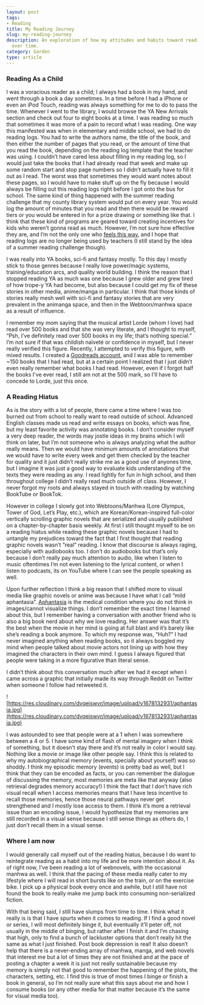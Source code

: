 ```yaml
---
layout: post
tags:
- Reading
title: My Reading Journey
slug: my-reading-journey
description: An exploration of how my attitudes and habits toward reading have changed
  over time.
category: Garden
type: article
---
```


### Reading As a Child
I was a voracious reader as a child; I always had a book in my hand, and went through a book a day sometimes. In a time before I had a iPhone or even an iPod Touch, reading was always something for me to do to pass the time. Whenever I went to the library, I would browse the YA New Arrivals section and check out four to eight books at a time. I was reading so much that sometimes it was more of a pain to record what I was reading. One way this manifested was when in elementary and middle school, we had to do reading logs. You had to write the authors name, the title of the book, and then either the number of pages that you read, or the amount of time that you read the book, depending on the reading log template that the teacher was using. I couldn’t have cared less about filling in my reading log, so I would just take the books that I had already read that week and make up some random start and stop page numbers so I didn’t actually have to fill it out as I read. The worst was that sometimes they would want notes about these pages, so I would have to make stuff up on the fly because I would always be filling out this reading logs right before I got onto the bus for school. The same kind of thing happened with the summer reading challenge that my county library system would put on every year. You would log the amount of minutes that you read and then there would be reward tiers or you would be entered in for a prize drawing or something like that. I think that these kind of programs are geared toward creating incentives for kids who weren’t gonna read as much. However, I’m not sure how effective they are, and I’m not the only one who [feels this way](https://www.readingandwritinghaven.com/why-we-need-to-say-good-riddance-to-the-reading-log-forever), and I hope that reading logs are no longer being used by teachers (I still stand by the idea of a summer reading challenge though).

I was really into YA books, sci-fi and fantasy mostly. To this day I mostly stick to those genres because I really love power/magic systems, training/education arcs, and quality world building. I think the reason that I stopped reading YA as much was one because I grew older and grew tired of how trope-y YA had become, but also because I could get my fix of these stories in other media, anime/manga in particular. I think that those kinds of stories really mesh well with sci-fi and fantasy stories that are very prevalent in the animanga space, and then in the Webtoon/manhwa space as a result of influence.

I remember my mom saying that the musical artist Lorde (whom I love) had read over 500 books and that she was very literate, and I thought to myself, “Psh, I’ve definitely read over 500 books in my life; that’s nothing special.” I’m not sure if that was childish naïveté or confidence in myself, but I never really verified this figure. Recently, I attempted to verify this figure, with mixed results. I created a [Goodreads account](https://www.goodreads.com/user/show/80478222-rees-draminski), and I was able to remember ~150 books that I had read, but at a certain point I realized that I just didn’t even really remember what books I had read. However, even if I forgot half the books I've ever read, I still am not at the 500 mark, so I'll have to concede to Lorde, just this once.

### A Reading Hiatus
As is the story with a lot of people, there came a time where I was too burned out from school to really want to read outside of school. Advanced English classes made us read and write essays on books, which was fine, but my least favorite activity was annotating books. I don’t consider myself a very deep reader, the words may jostle ideas in my brains which I will think on later, but I’m not someone who is always analyzing what the author really means. Then we would have minimum amounts of annotations that we would have to write every week and get them checked by the teacher for quality and it just didn’t really strike me as a good use of anyones time, but I imagine it was just a good way to evaluate kids understanding of the texts they were reading as any. I read lightly for fun in high school, and then throughout college I didn’t really read much outside of class. However, I never forgot my roots and always stayed in touch with reading by watching BookTube or BookTok.

However in college I slowly got into Webtoons/Manhwa (Lore Olympus, Tower of God, Let’s Play, etc.), which are Korean/Korean-inspired full-color vertically scrolling graphic novels that are serialized and usually published on a chapter-by-chapter basis weekly. At first I still thought myself to be on a reading hiatus while reading these graphic novels because I had to untangle my prejudices toward the fact that I first thought that reading graphic novels wasn’t “real” reading. I know that discourse is always raging, especially with audiobooks too. I don’t do audiobooks but that’s only because I don’t really pay much attention to audio, like when I listen to music oftentimes I’m not even listening to the lyrical content, or when I listen to podcasts, its on YouTube where I can see the people speaking as well.

Upon further reflection I think a big reason that I shifted more to visual media like graphic novels or anime was because I have what I call “mild aphantasia”. [Aphantasia](https://aphantasia.com/what-is-aphantasia) is the medical condition where you do not think in images/cannot visualize things. I don’t remember the exact time I learned about this, but I remember having a conversation with another friend who is also a big book nerd about why we love reading. Her answer was that it’s the best when the movie in her mind is going at full blast and it’s barely like she’s reading a book anymore. To which my response was, “Huh?” I had never imagined anything when reading books, so it always boggled my mind when people talked about movie actors not lining up with how they imagined the characters in their own mind. I guess I always figured that people were taking in a more figurative than literal sense.

I didn’t think about this conversation much after we had it except when I came across a graphic that initially made its way through Reddit on Twitter when someone I follow had retweeted it. 

![https://res.cloudinary.com/dvqeiswvr/image/upload/v1678132931/aphantasia.jpg](https://res.cloudinary.com/dvqeiswvr/image/upload/v1678132931/aphantasia.jpg)

I was astounded to see that people were at a 1 when I was somewhere between a 4 or 5. I have some kind of flash of mental imagery when I think of something, but it doesn’t stay there and it’s not really in color I would say. Nothing like a movie or image like other people say. I think this is related to why my autobiographical memory (events, specially about yourself) was so shoddy. I think my episodic memory (events) is pretty bad as well, but I think that they can be encoded as facts, or you can remember the dialogue of discussing the memory, most memories are meta like that anyway (also retrieval degrades memory accuracy!) I think the fact that I don’t have rich visual recall when I access memories means that I have less incentive to recall those memories, hence those neural pathways never get strengthened and I mostly lose access to them. I think it’s more a retrieval issue than an encoding issue, I would hypothesize that my memories are still recorded in a visual sense because I still sense things as others do, I just don’t recall them in a visual sense.

### Where I am now
I would generally call myself out of the reading hiatus, because I do want to reintegrate reading as a habit into my life and be more intention about it. As of right now, I’ve been reading a lot of webnovels, with the occasional manhwa as well. I think that the pacing of these media really cater to my lifestyle where I will read in short bursts like on the train, or on the exercise bike. I pick up a physical book every once and awhile, but I still have not found the book to really make me jump back into consuming non-serialized fiction.

With that being said, I still have slumps from time to time. I think what it really is is that I have spurts when it comes to reading. If I find a good novel or series, I will most definitely binge it, but eventually it’ll peter off, not usually in the middle of binging, but rather after I finish it and I’m chasing that high, only to find a bunch of lackluster options that don’t really hit the same as what I just finished. Post book depression is real! It also doesn’t help that there is a never-ending array of manhwa, manga, and web novels that interest me but a lot of times they are not finished and at the pace of posting a chapter a week it is just not really sustainable because my memory is simply not that good to remember the happening of the plots, the characters, setting, etc. I find this is true of most times I binge or finish a book in general, so I’m not really sure what this says about me and how I consume books (or any other media for that matter because it’s the same for visual media too).
